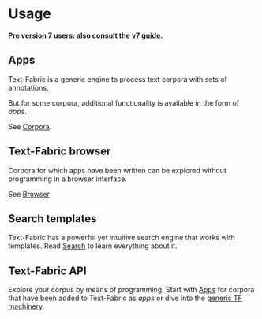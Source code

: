 # Usage

**Pre version 7 users: also consult the [v7 guide](Use7.md).**

## Apps

Text-Fabric is a generic engine to process text corpora with sets of annotations.

But for some corpora, additional functionality is available in the form of *apps*.

See [Corpora](../About/Corpora.md).

## Text-Fabric browser

Corpora for which apps have been written can be explored without programming in a
browser interface.

See [Browser](Browser.md)

## Search templates

Text-Fabric has a powerful yet intuitive search engine that works with templates.
Read [Search](Search.md) to learn everything about it.

## Text-Fabric API

Explore your corpus by means of programming.
Start with [Apps](../Api/App.md) for corpora that have been added to Text-Fabric as *apps*
or dive into the [generic TF machinery](../Api/General.md).
